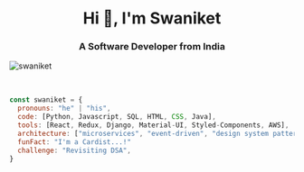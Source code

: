 <h1 align="center">Hi 👋, I'm Swaniket</h1>
<h3 align="center">A Software Developer from India</h3>


<p align="left"> <img src="https://komarev.com/ghpvc/?username=swaniket&label=Profile%20views&color=0e75b6&style=flat" alt="swaniket" /> </p>

<br/>

```javascript
const swaniket = {
  pronouns: "he" | "his",
  code: [Python, Javascript, SQL, HTML, CSS, Java],
  tools: [React, Redux, Django, Material-UI, Styled-Components, AWS],
  architecture: ["microservices", "event-driven", "design system pattern"],
  funFact: "I'm a Cardist...!"
  challenge: "Revisiting DSA",
}
```



